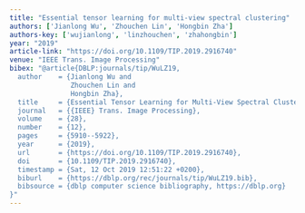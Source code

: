 ```yaml
---
title: "Essential tensor learning for multi-view spectral clustering"
authors: ['Jianlong Wu', 'Zhouchen Lin', 'Hongbin Zha']
authors-key: ['wujianlong', 'linzhouchen', 'zhahongbin']
year: "2019"
article-link: "https://doi.org/10.1109/TIP.2019.2916740"
venue: "IEEE Trans. Image Processing"
bibex: "@article{DBLP:journals/tip/WuLZ19,
  author    = {Jianlong Wu and
               Zhouchen Lin and
               Hongbin Zha},
  title     = {Essential Tensor Learning for Multi-View Spectral Clustering},
  journal   = {{IEEE} Trans. Image Processing},
  volume    = {28},
  number    = {12},
  pages     = {5910--5922},
  year      = {2019},
  url       = {https://doi.org/10.1109/TIP.2019.2916740},
  doi       = {10.1109/TIP.2019.2916740},
  timestamp = {Sat, 12 Oct 2019 12:51:22 +0200},
  biburl    = {https://dblp.org/rec/journals/tip/WuLZ19.bib},
  bibsource = {dblp computer science bibliography, https://dblp.org}
}"
---
```

